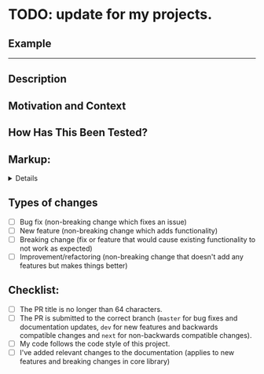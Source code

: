# TODO: update for my projects.

## Example
___

## Description
<!-- Describe your changes in detail -->
<!-- Note any issues that are resolved by this PR -->
<!-- e.g. resolves #4213 or fixes #2312 -->

## Motivation and Context
<!-- Why is this change required? What problem does it solve? -->
<!-- If it fixes an open issue, please link to the issue here. -->

## How Has This Been Tested?
<!-- All PR's should implement unit tests if possible -->
<!-- Please describe how you tested your changes. -->
<!-- Have you created new tests or updated existing ones? -->
<!-- e.g. unit | visually | e2e | none -->

## Markup:
<!-- Information on how to setup your local development environment can be found here: -->
<!-- https://vuetifyjs.com/getting-started/contributing#setup-dev-environment -->

<!-- Paste markup for testing your change --->
<details>

```vue
// Paste your FULL Playground.vue here
```
</details>

## Types of changes
<!-- What types of changes does your code introduce? Put an `x` in all the boxes that apply: -->
- [ ] Bug fix (non-breaking change which fixes an issue)
- [ ] New feature (non-breaking change which adds functionality)
- [ ] Breaking change (fix or feature that would cause existing functionality to not work as expected)
- [ ] Improvement/refactoring (non-breaking change that doesn't add any features but makes things better)

## Checklist:
<!-- Go over all the following points, and put an `x` in all the boxes that apply. -->
<!-- If you're unsure about any of these, don't hesitate to ask. We're here to help! -->
- [ ] The PR title is no longer than 64 characters.
- [ ] The PR is submitted to the correct branch (`master` for bug fixes and documentation updates, `dev` for new features and backwards compatible changes and `next` for non-backwards compatible changes).
- [ ] My code follows the code style of this project.
- [ ] I've added relevant changes to the documentation (applies to new features and breaking changes in core library)